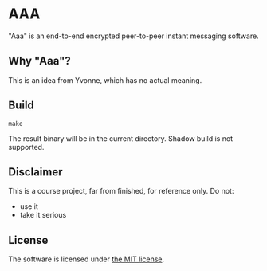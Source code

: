 # AAA

"Aaa" is an end-to-end encrypted peer-to-peer instant messaging software.

## Why "Aaa"?

This is an idea from Yvonne, which has no actual meaning.

## Build

```
make
```

The result binary will be in the current directory. Shadow build is not supported.

## Disclaimer

This is a course project, far from finished, for reference only. Do not:

- use it
- take it serious

## License

The software is licensed under [the MIT license](COPYING).
